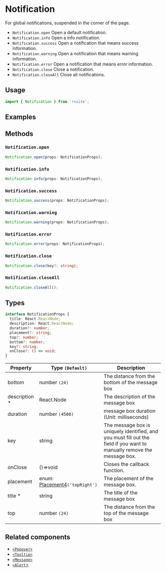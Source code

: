 # Notification

For global notifications, suspended in the corner of the page.

- `Notification.open` Open a default notification.
- `Notification.info` Open a info notification.
- `Notification.success` Open a notification that means success information.
- `Notification.warning` Open a notification that means warning information.
- `Notification.error` Open a notification that means error information.
- `Notification.close` Close a notification.
- `Notification.closeAll` Close all notifications.

## Usage

```js
import { Notification } from 'rsuite';
```

## Examples

<!--{demo}-->

## Methods

### `Notification.open`

```ts
Notification.open(props: NotificationProps);
```

### `Notification.info`

```ts
Notification.info(props: NotificationProps);
```

### `Notification.success`

```ts
Notification.success(props: NotificationProps);
```

### `Notification.warning`

```ts
Notification.warning(props: NotificationProps);
```

### `Notification.error`

```ts
Notification.error(props: NotificationProps);
```

### `Notification.close`

```ts
Notification.close(key?: string);
```

### `Notification.closeAll`

```ts
Notification.closeAll();
```

## Types

```ts
interface NotificationProps {
  title: React.ReactNode;
  description: React.ReactNode;
  duration?: number;
  placement?: string;
  top?: number;
  bottom?: number;
  key?: string;
  onClose?: () => void;
}
```

| Property       | Type `(Default)`                         | Description                                                                                                             |
| -------------- | ---------------------------------------- | ----------------------------------------------------------------------------------------------------------------------- |
| bottom         | number `(24)`                            | The distance from the bottom of the message box                                                                         |
| description \* | React.Node                               | The description of the message box                                                                                      |
| duration       | number `(4500)`                          | message box duration (Unit: milliseconds)                                                                               |
| key            | string                                   | The message box is uniquely identified, and you must fill out the field if you want to manually remove the message box. |
| onClose        | ()=>void                                 | Closes the callback function.                                                                                           |
| placement      | enum: [Placement4](#types)`('topRight')` | The placement of the message box.                                                                                       |
| title \*       | string                                   | The title of the message box                                                                                            |
| top            | number `(24)`                            | The distance from the top of the message box                                                                            |

## Related components

- [`<Popover>`](./popover)
- [`<Tooltip>`](./tooltip)
- [`<Message>`](./message)
- [`<Alert`>](./alert)
